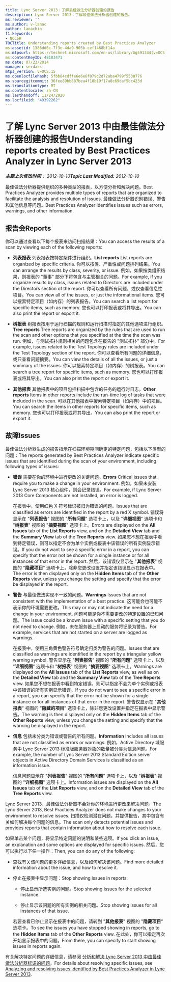 ```yaml
---
title: Lync Server 2013：了解最佳做法分析器创建的报告
description: Lync Server 2013：了解最佳做法分析器创建的报告。
ms.reviewer: ''
ms.author: v-lanac
author: lanachin
f1.keywords:
- NOCSH
TOCTitle: Understanding reports created by Best Practices Analyzer
ms:assetid: 1386dd6c-7f3e-4da9-905b-cef1468bf14a
ms:mtpsurl: https://technet.microsoft.com/en-us/library/Gg591344(v=OCS.15)
ms:contentKeyID: 48183471
ms.date: 07/23/2014
manager: serdars
mtps_version: v=OCS.15
ms.openlocfilehash: 5fbb84cdffe6e6e6f079c2d72aba4799f5538776
ms.sourcegitcommit: 36fee89bb887bea4f18b19f17a8c69daf5bc423d
ms.translationtype: MT
ms.contentlocale: zh-CN
ms.lasthandoff: 11/24/2020
ms.locfileid: "49392262"
---
```

# <a name="understanding-reports-created-by-best-practices-analyzer-in-lync-server-2013"></a><span data-ttu-id="613df-103">了解 Lync Server 2013 中由最佳做法分析器创建的报告</span><span class="sxs-lookup"><span data-stu-id="613df-103">Understanding reports created by Best Practices Analyzer in Lync Server 2013</span></span>

<div data-xmlns="http://www.w3.org/1999/xhtml">

<div class="topic" data-xmlns="http://www.w3.org/1999/xhtml" data-msxsl="urn:schemas-microsoft-com:xslt" data-cs="https://msdn.microsoft.com/">

<div data-asp="https://msdn2.microsoft.com/asp">



</div>

<div id="mainSection">

<div id="mainBody"><span data-ttu-id="613df-104">

<span> </span></span><span class="sxs-lookup"><span data-stu-id="613df-104">

<span> </span></span></span>

<span data-ttu-id="613df-105">_**主题上次修改时间：** 2012-10-10_</span><span class="sxs-lookup"><span data-stu-id="613df-105">_**Topic Last Modified:** 2012-10-10_</span></span>

<span data-ttu-id="613df-106">最佳做法分析器提供组织的多种类型的报表，以方便分析和解决问题。</span><span class="sxs-lookup"><span data-stu-id="613df-106">Best Practices Analyzer provides multiple types of reports that are organized to facilitate the analysis and resolution of issues.</span></span> <span data-ttu-id="613df-107">最佳做法分析器识别错误、警告和其他信息等问题。</span><span class="sxs-lookup"><span data-stu-id="613df-107">Best Practices Analyzer identifies issues such as errors, warnings, and other information.</span></span>

<div>

## <a name="reports"></a><span data-ttu-id="613df-108">报告会</span><span class="sxs-lookup"><span data-stu-id="613df-108">Reports</span></span>

<span data-ttu-id="613df-109">你可以通过查看以下每个报表来访问扫描结果：</span><span class="sxs-lookup"><span data-stu-id="613df-109">You can access the results of a scan by viewing each of the following reports:</span></span>

  - <span data-ttu-id="613df-110">**列表报表**   列表报表按特定条件进行组织。</span><span class="sxs-lookup"><span data-stu-id="613df-110">**List reports**   List reports are organized by specific criteria.</span></span> <span data-ttu-id="613df-111">你可以按类、严重性或问题排列结果。</span><span class="sxs-lookup"><span data-stu-id="613df-111">You can arrange the results by class, severity, or issue.</span></span> <span data-ttu-id="613df-112">例如，如果按类组织结果，则报表的 "董事" 部分下将包含与主管相关的问题。</span><span class="sxs-lookup"><span data-stu-id="613df-112">For example, if you organize results by class, issues related to Directors are included under the Directors section of the report.</span></span> <span data-ttu-id="613df-113">你可以查看所有问题，或仅查看信息性项目。</span><span class="sxs-lookup"><span data-stu-id="613df-113">You can view all of the issues, or just the informational items.</span></span> <span data-ttu-id="613df-114">您可以搜索特定项目（如内存）的列表报告。</span><span class="sxs-lookup"><span data-stu-id="613df-114">You can search a list report for specific items, such as memory.</span></span> <span data-ttu-id="613df-115">您也可以打印报表或将其导出。</span><span class="sxs-lookup"><span data-stu-id="613df-115">You can also print the report or export it.</span></span>

  - <span data-ttu-id="613df-116">**树报表**   树报表按用于运行扫描的规则和运行扫描时指定的其他选项进行组织。</span><span class="sxs-lookup"><span data-stu-id="613df-116">**Tree reports**   Tree reports are organized by the rules that are used to run the scan and other options that you specified at the time the scan was run.</span></span> <span data-ttu-id="613df-117">例如，与测试拓扑规则相关的问题包含在报告的 "测试拓扑" 部分中。</span><span class="sxs-lookup"><span data-stu-id="613df-117">For example, issues related to the Test Topology rules are included under the Test Topology section of the report.</span></span> <span data-ttu-id="613df-118">你可以查看所有问题的详细信息，或只查看问题摘要。</span><span class="sxs-lookup"><span data-stu-id="613df-118">You can view the details of all the issues, or just a summary of the issues.</span></span> <span data-ttu-id="613df-119">你可以搜索特定项目（如内存）的树报表。</span><span class="sxs-lookup"><span data-stu-id="613df-119">You can search a tree report for specific items, such as memory.</span></span> <span data-ttu-id="613df-120">您也可以打印报表或将其导出。</span><span class="sxs-lookup"><span data-stu-id="613df-120">You can also print the report or export it.</span></span>

  - <span data-ttu-id="613df-121">**其他报表**   其他报表中的项目包括扫描中包含的任务的运行时日志。</span><span class="sxs-lookup"><span data-stu-id="613df-121">**Other reports**   Items in other reports include the run-time log of tasks that were included in the scan.</span></span> <span data-ttu-id="613df-122">可以在其他报表中搜索特定项目（如内存）中的项目。</span><span class="sxs-lookup"><span data-stu-id="613df-122">You can search the items in other reports for specific items, such as memory.</span></span> <span data-ttu-id="613df-123">您也可以打印报表或将其导出。</span><span class="sxs-lookup"><span data-stu-id="613df-123">You can also print the report or export it.</span></span>

</div>

<div>

## <a name="issues"></a><span data-ttu-id="613df-124">故障</span><span class="sxs-lookup"><span data-stu-id="613df-124">Issues</span></span>

<span data-ttu-id="613df-125">最佳做法分析器生成的报告指示在扫描环境期间确定的特定问题，包括以下类型的问题：</span><span class="sxs-lookup"><span data-stu-id="613df-125">The reports generated by Best Practices Analyzer indicate specific issues that are identified during the scan of your environment, including following types of issues:</span></span>

  - <span data-ttu-id="613df-126">**错误**   需要在你的环境中进行更改的关键问题。</span><span class="sxs-lookup"><span data-stu-id="613df-126">**Errors**   Critical issues that require you to make a change in your environment.</span></span> <span data-ttu-id="613df-127">例如，如果未安装 Lync Server 2013 核心组件，则会记录错误。</span><span class="sxs-lookup"><span data-stu-id="613df-127">For example, if Lync Server 2013 Core Components are not installed, an error is logged.</span></span>

    <span data-ttu-id="613df-128">在报表中，使用红色 X 符号标识被归为错误的问题。</span><span class="sxs-lookup"><span data-stu-id="613df-128">Issues that are classified as errors are identified in the report by a red X symbol.</span></span> <span data-ttu-id="613df-129">错误将显示在 "**列表报告**" 视图的 "**所有问题**" 选项卡上，以及 "**详细视图**" 选项卡和 "**树报表**" 视图的 "**摘要视图**" 选项卡上。</span><span class="sxs-lookup"><span data-stu-id="613df-129">Errors are displayed on the **All Issues** tab of the **List Reports** view, and on the **Detailed View** tab and the **Summary View** tab of the **Tree Reports** view.</span></span> <span data-ttu-id="613df-130">如果您不想在报表中看到特定错误，则可以指定不会为单个实例或报表中该错误的所有实例显示错误。</span><span class="sxs-lookup"><span data-stu-id="613df-130">If you do not want to see a specific error in a report, you can specify that the error not be shown for a single instance or for all instances of that error in the report.</span></span> <span data-ttu-id="613df-131">然后，该错误仅显示在 "**其他报表**" 视图的 "**隐藏项目**" 选项卡上，除非您更改设置并指定该错误显示在报表中。</span><span class="sxs-lookup"><span data-stu-id="613df-131">The error is then displayed only on the **Hidden Items** tab of the **Other Reports** view, unless you change the setting and specify that the error be displayed in the report.</span></span>

  - <span data-ttu-id="613df-132">**警告**   与最佳做法实现不一致的问题。</span><span class="sxs-lookup"><span data-stu-id="613df-132">**Warnings**   Issues that are not consistent with the implementation of a best practice.</span></span> <span data-ttu-id="613df-133">这可能会也可能不表示你的环境需要更改。</span><span class="sxs-lookup"><span data-stu-id="613df-133">This may or may not indicate the need for a change in your environment.</span></span> <span data-ttu-id="613df-134">问题可能是你不需要更改的特定设置的已知问题。</span><span class="sxs-lookup"><span data-stu-id="613df-134">The issue could be a known issue with a specific setting that you do not need to change.</span></span> <span data-ttu-id="613df-135">例如，未在服务器上启动的服务将记录为警告。</span><span class="sxs-lookup"><span data-stu-id="613df-135">For example, services that are not started on a server are logged as warnings.</span></span>

    <span data-ttu-id="613df-136">在报表中，使用三角黄色警告符号确定归类为警告的问题。</span><span class="sxs-lookup"><span data-stu-id="613df-136">Issues that are classified as warnings are identified in the report by a triangular yellow warning symbol.</span></span> <span data-ttu-id="613df-137">警告显示在 "**列表报告**" 视图的 "**所有问题**" 选项卡上，以及 "**详细视图**" 选项卡和 "**树报表**" 视图的 "**摘要视图**" 选项卡上。</span><span class="sxs-lookup"><span data-stu-id="613df-137">Warnings are displayed on the **All Issues** tab of the **List Reports** view, as well as on the **Detailed View** tab and the **Summary View** tab of the **Tree Reports** view.</span></span> <span data-ttu-id="613df-138">如果您不想在报表中看到特定错误，则可以指定不会为单个实例或报表中该错误的所有实例显示错误。</span><span class="sxs-lookup"><span data-stu-id="613df-138">If you do not want to see a specific error in a report, you can specify that the error not be shown for a single instance or for all instances of that error in the report.</span></span> <span data-ttu-id="613df-139">警告仅显示在 "**其他报表**" 视图的 "**隐藏的项目**" 选项卡上，除非您更改设置并指定在报表中显示警告。</span><span class="sxs-lookup"><span data-stu-id="613df-139">The warning is then displayed only on the **Hidden Items** tab of the **Other Reports** view, unless you change the setting and specify that the warning be displayed in the report.</span></span>

  - <span data-ttu-id="613df-140">**信息**   包括未分类为错误或警告的所有问题。</span><span class="sxs-lookup"><span data-stu-id="613df-140">**Information**   Includes all issues that are not classified as errors or warnings.</span></span> <span data-ttu-id="613df-141">例如，Active Directory 域服务中 Lync Server 2013 标准版服务器对象的数量被分类为信息问题。</span><span class="sxs-lookup"><span data-stu-id="613df-141">For example, the number of Lync Server 2013 Standard Edition server objects in Active Directory Domain Services is classified as an information issue.</span></span>

    <span data-ttu-id="613df-142">信息问题显示在 "**列表报告**" 视图的 "**所有问题**" 选项卡上，以及 "**树报表**" 视图的 "**详细视图**" 选项卡上。</span><span class="sxs-lookup"><span data-stu-id="613df-142">Information issues are displayed on the **All Issues** tab of the **List Reports** view, and on the **Detailed View** tab of the **Tree Reports** view.</span></span>

<span data-ttu-id="613df-143">Lync Server 2013，最佳做法分析器不会对你的环境进行更改来解决问题。</span><span class="sxs-lookup"><span data-stu-id="613df-143">The Lync Server 2013, Best Practices Analyzer does not make changes to your environment to resolve issues.</span></span> <span data-ttu-id="613df-144">扫描仅检测潜在问题，并提供报告，其中包含有关如何解决每个问题的信息。</span><span class="sxs-lookup"><span data-stu-id="613df-144">The scan only detects potential issues and provides reports that contain information about how to resolve each issue.</span></span>

<span data-ttu-id="613df-145">如果单击某个问题，将显示特定问题的说明和某些选项。</span><span class="sxs-lookup"><span data-stu-id="613df-145">If you click an issue, an explanation and some options are displayed for specific issues.</span></span> <span data-ttu-id="613df-146">然后，您可以执行以下任一操作：</span><span class="sxs-lookup"><span data-stu-id="613df-146">Then, you can do any of the following:</span></span>

  - <span data-ttu-id="613df-147">查找有关该问题的更多详细信息，以及如何解决该问题。</span><span class="sxs-lookup"><span data-stu-id="613df-147">Find more detailed information about the issue, and how to resolve it.</span></span>

  - <span data-ttu-id="613df-148">停止在报表中显示问题：</span><span class="sxs-lookup"><span data-stu-id="613df-148">Stop showing issues in reports:</span></span>

      - <span data-ttu-id="613df-149">停止显示所选实例的问题。</span><span class="sxs-lookup"><span data-stu-id="613df-149">Stop showing issues for the selected instance.</span></span>

      - <span data-ttu-id="613df-150">停止显示该问题的所有实例的相关问题。</span><span class="sxs-lookup"><span data-stu-id="613df-150">Stop showing issues for all instances of that issue.</span></span>

    <span data-ttu-id="613df-151">若要查看已停止显示在报表中的问题，请转到 "**其他报表**" 视图的 "**隐藏项目**" 选项卡。</span><span class="sxs-lookup"><span data-stu-id="613df-151">To see the issues you have stopped showing in reports, go to the **Hidden Items** tab of the **Other Reports** view.</span></span> <span data-ttu-id="613df-152">在此处，你可以指定再次开始显示报表中的问题。</span><span class="sxs-lookup"><span data-stu-id="613df-152">From there, you can specify to start showing issues in reports again.</span></span>

<span data-ttu-id="613df-153">有关解决特定问题的详细信息，请参阅 [分析和解决 Lync Server 2013 中由最佳做法分析器标识的问题](lync-server-2013-analyzing-and-resolving-issues-identified-by-best-practices-analyzer.md)。</span><span class="sxs-lookup"><span data-stu-id="613df-153">For details about resolving specific issues, see [Analyzing and resolving issues identified by Best Practices Analyzer in Lync Server 2013](lync-server-2013-analyzing-and-resolving-issues-identified-by-best-practices-analyzer.md).</span></span>

<span data-ttu-id="613df-154"></div>

</div>

<span> </span>

</div>

</div>

</span><span class="sxs-lookup"><span data-stu-id="613df-154"></div>

</div>

<span> </span>

</div>

</div>

</span></span></div>
